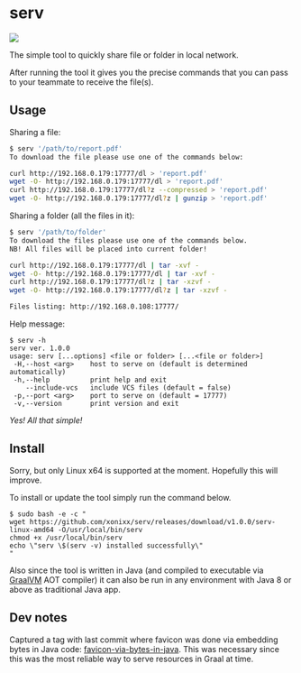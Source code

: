 # serv

![](https://github.com/xonixx/serv/workflows/Unit%20Tests/badge.svg?branch=master)

The simple tool to quickly share file or folder in local network.

After running the tool it gives you the precise commands that you can pass to your teammate to receive the file(s).

## Usage

Sharing a file:
```bash
$ serv '/path/to/report.pdf' 
To download the file please use one of the commands below: 

curl http://192.168.0.179:17777/dl > 'report.pdf'
wget -O- http://192.168.0.179:17777/dl > 'report.pdf'
curl http://192.168.0.179:17777/dl?z --compressed > 'report.pdf'
wget -O- http://192.168.0.179:17777/dl?z | gunzip > 'report.pdf'
```

Sharing a folder (all the files in it):
```bash
$ serv '/path/to/folder' 
To download the files please use one of the commands below. 
NB! All files will be placed into current folder!

curl http://192.168.0.179:17777/dl | tar -xvf -
wget -O- http://192.168.0.179:17777/dl | tar -xvf -
curl http://192.168.0.179:17777/dl?z | tar -xzvf -
wget -O- http://192.168.0.179:17777/dl?z | tar -xzvf -

Files listing: http://192.168.0.108:17777/
```

Help message:
```
$ serv -h
serv ver. 1.0.0
usage: serv [...options] <file or folder> [...<file or folder>]
 -H,--host <arg>    host to serve on (default is determined automatically)
 -h,--help          print help and exit
    --include-vcs   include VCS files (default = false)
 -p,--port <arg>    port to serve on (default = 17777)
 -v,--version       print version and exit
```

*Yes! All that simple!*

## Install

Sorry, but only Linux x64 is supported at the moment. Hopefully this will improve.

To install or update the tool simply run the command below.

```
$ sudo bash -e -c "
wget https://github.com/xonixx/serv/releases/download/v1.0.0/serv-linux-amd64 -O/usr/local/bin/serv
chmod +x /usr/local/bin/serv
echo \"serv \$(serv -v) installed successfully\" 
"
```

Also since the tool is written in Java (and compiled to executable via [GraalVM](https://github.com/oracle/graal) AOT compiler) 
it can also be run in any environment with Java 8 or above as traditional Java app.

## Dev notes

Captured a tag with last commit where favicon was done via embedding bytes in Java code: [favicon-via-bytes-in-java](https://github.com/xonixx/serv/tree/favicon-via-bytes-in-java). This was necessary since this was the most reliable way to serve resources in Graal at time.